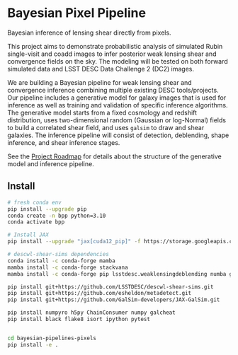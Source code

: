 # Bayesian Pixel Pipeline

Bayesian inference of lensing shear directly from pixels.

This project aims to demonstrate probabilistic analysis of simulated Rubin single-visit and coadd images to infer posterior weak lensing shear and convergence fields on the sky. The modeling will be tested on both forward simulated data and LSST DESC Data Challenge 2 (DC2) images.

We are building a Bayesian pipeline for weak lensing shear and convergence inference combining multiple existing DESC tools/projects. Our pipeline includes a generative model for galaxy images that is used for inference as well as training and validation of specific inference algorithms. The generative model starts from a fixed cosmology and redshift distribution, uses two-dimensional random (Gaussian or log-Normal) fields to build a correlated shear field, and uses `galsim` to draw and shear galaxies. The inference pipeline will consist of detection, deblending, shape inference, and shear inference stages.

See the [Project Roadmap](https://github.com/LSSTDESC/bayesian-pipelines-pixels/issues/54) for details about the structure of the generative model and inference pipeline.


## Install

```bash
# fresh conda env
pip install --upgrade pip
conda create -n bpp python=3.10
conda activate bpp

# Install JAX
pip install --upgrade "jax[cuda12_pip]" -f https://storage.googleapis.com/jax-releases/jax_cuda_releases.html

# descwl-shear-sims dependencies
conda install -c conda-forge mamba
mamba install -c conda-forge stackvana
mamba install -c conda-forge pip lsstdesc.weaklensingdeblending numba galsim ipykernel ngmix matplotlib

pip install git+https://github.com/LSSTDESC/descwl-shear-sims.git
pip install git+https://github.com/esheldon/metadetect.git
pip install git+https://github.com/GalSim-developers/JAX-GalSim.git

pip install numpyro h5py ChainConsumer numpy galcheat
pip install black flake8 isort ipython pytest


cd bayesian-pipelines-pixels
pip install -e .
```
